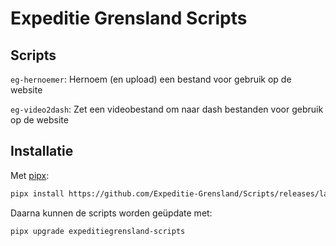 # Expeditie Grensland Scripts

## Scripts

`eg-hernoemer`: Hernoem (en upload) een bestand voor gebruik op de website

`eg-video2dash`: Zet een videobestand om naar dash bestanden voor gebruik op de website

## Installatie

Met [pipx](https://pypa.github.io/pipx/):

```sh
pipx install https://github.com/Expeditie-Grensland/Scripts/releases/latest/download/expeditiegrensland_scripts--py3-none-any.whl
```

Daarna kunnen de scripts worden geüpdate met:

```sh
pipx upgrade expeditiegrensland-scripts
```
